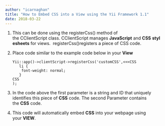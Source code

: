 ```yaml
---
author: "icarnaghan"
title: "How to Embed CSS into a View using the Yii Framework 1.1"
date: 2018-03-22
---
```


1. This can be done using the registerCss() method of the CClientScript class. CClientScript manages **JavaScript** and **CSS** **stylesheets** for views.  registerCss()registers a piece of CSS code.
2. Place code similar to the example code below in your **View**
    
    ```
    Yii::app()->clientScript->registerCss('customCSS',<<<CSS
       li {
        font-weight: normal;
       }
    CSS
    );
    
    ```
    
3. In the code above the first parameter is a string and ID that uniquely identifies this piece of **CSS** code. The second Parameter contains the **CSS** code.
4. This code will automatically embed **CSS** into your webpage using your **VIEW**.
